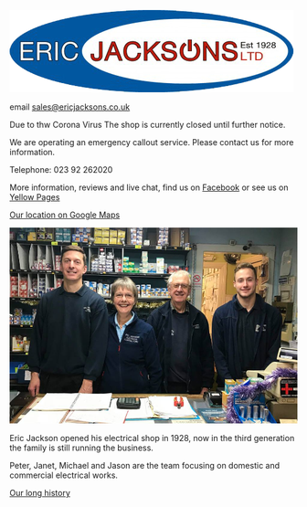 ![Jacksons Logo2](EricJacksons-logo-transparent.png)

email <sales@ericjacksons.co.uk>

Due to thw Corona Virus The shop is currently closed until further notice.

We are operating an emergency callout service. Please contact us for more information.

Telephone: 023 92 262020

More information, reviews and live chat, find us on [Facebook](https://www.facebook.com/ericjacksons/) or see us on [Yellow Pages](https://www.yell.com/biz/eric-jackson-s-ltd-waterlooville-2660719/) 

[Our location on Google Maps](https://www.google.co.uk/maps/place/236+London+Rd,+Waterlooville+PO7+7HB/@50.8781912,-1.0337147,3a,75y,132.99h,88.55t/data=!3m10!1e1!3m8!1sZ-Eg5gKCq3AdhyTJh2Q3BA!2e0!3e11!7i13312!8i6656!9m2!1b1!2i39!4m5!3m4!1s0x4874437730f0e769:0x49e15748caa8d957!8m2!3d50.87814!4d-1.033643)

![Jackson_team](EJacksons.jpg)

Eric Jackson opened his electrical shop in 1928, now in the third generation the family is still running the business.

Peter, Janet, Michael and Jason are the team focusing on domestic and commercial electrical works.

[Our long history](HISTORY.md)

